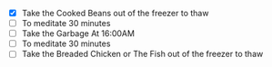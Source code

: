 - [x] Take the  Cooked Beans out of the freezer to thaw
- [ ] To meditate 30 minutes 
- [ ] Take the Garbage At 16:00AM
- [ ] To meditate 30 minutes 
- [ ] Take the Breaded Chicken or The Fish out of the freezer to thaw 